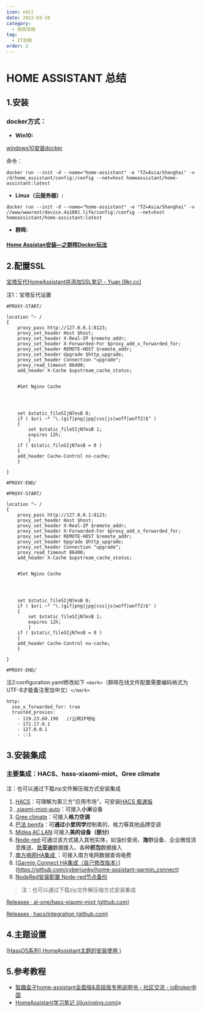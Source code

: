 ```yaml
---
icon: edit
date: 2022-03-10
category:
  - 经验总结
tag:
  - IT总结
order: 2
---
```

# HOME ASSISTANT 总结

## 1.安装

### docker方式：

- **Win10:**

[windows10安装docker](https://blog.csdn.net/m0_56000832/article/details/120992771)

命令：

```docker
docker run --init -d --name="home-assistant" -e "TZ=Asia/Shanghai" -v /d/home_assistant/config:/config --net=host homeassistant/home-assistant:latest 
```

- **Linux（云服务器）:**

```docker
docker run --init -d --name="home-assistant" -e "TZ=Asia/Shanghai" -v //www/wwwroot/device.4a1801.life/config:/config --net=host homeassistant/home-assistant:latest 
```

- **群晖:**

#### [Home Assistan安装—之群晖Docker玩法](https://zhuanlan.zhihu.com/p/341395089)

## 2.配置SSL

[宝塔反代HomeAssistant并添加SSL笔记 - Yuan (9kr.cc)](https://www.9kr.cc/archives/114/)

注1：宝塔反代设置

```
#PROXY-START/

location ^~ /
{
    proxy_pass http://127.0.0.1:8123;
    proxy_set_header Host $host;
    proxy_set_header X-Real-IP $remote_addr;
    proxy_set_header X-Forwarded-For $proxy_add_x_forwarded_for;
    proxy_set_header REMOTE-HOST $remote_addr;
    proxy_set_header Upgrade $http_upgrade;
    proxy_set_header Connection "upgrade";
    proxy_read_timeout 86400;
    add_header X-Cache $upstream_cache_status;


    #Set Nginx Cache


  

    set $static_fileSIjN7esB 0;
    if ( $uri ~* "\.(gif|png|jpg|css|js|woff|woff2)$" )
    {
        set $static_fileSIjN7esB 1;
        expires 12h;
        }
    if ( $static_fileSIjN7esB = 0 )
    {
    add_header Cache-Control no-cache;
    }

}

#PROXY-END/
```

```
#PROXY-START/

location ^~ /
{
    proxy_pass http://127.0.0.1:8123;
    proxy_set_header Host $host;
    proxy_set_header X-Real-IP $remote_addr;
    proxy_set_header X-Forwarded-For $proxy_add_x_forwarded_for;
    proxy_set_header REMOTE-HOST $remote_addr;
    proxy_set_header Upgrade $http_upgrade;
    proxy_set_header Connection "upgrade";
    proxy_read_timeout 86400;
    add_header X-Cache $upstream_cache_status;


    #Set Nginx Cache


  

    set $static_fileSIjN7esB 0;
    if ( $uri ~* "\.(gif|png|jpg|css|js|woff|woff2)$" )
    {
        set $static_fileSIjN7esB 1;
        expires 12h;
        }
    if ( $static_fileSIjN7esB = 0 )
    {
    add_header Cache-Control no-cache;
    }

}

#PROXY-END/
```

注2:configuration.yaml修改如下 `<mark>`（群晖在线文件配置需要编码格式为UTF-8才能备注里加中文）`</mark>`

```
http:
  use_x_forwarded_for: true
  trusted_proxies:
    - 119.23.60.199   //公网IP地址
    - 172.17.0.1
    - 127.0.0.1
    - ::1
```

## 3.安装集成

### 主要集成：HACS、hass-xiaomi-miot、Gree climate

注：也可以通过下载zip文件解压缩方式安装集成

1. [HACS](https://zhuanlan.zhihu.com/p/400985801)：可理解为第三方“应用市场”，可安装[HACS 极速版 ](https://github.com/hacs-china/integration)
2. [ xiaomi-miot-auto](https://zhuanlan.zhihu.com/p/444212384)：可接入**小米**设备
3. [Gree climate](https://zhuanlan.zhihu.com/p/397561665)：可接入**格力空调**
4. [巴法 bemfa](https://post.smzdm.com/p/a4pn9rdw/)：可**通过小爱同学**控制美的、格力等其他品牌空调
5. [Midea AC LAN](https://post.smzdm.com/p/a4pn9rdw/):可接入**美的设备（部分）**
6. [Node-red](https://bbs.hassbian.com/thread-6868-1-2.html):可通过该方式接入其他实体，如油价查询、**海尔**设备、企业微信消息推送、**比亚迪**数据接入、各种**抓包**数据接入
7. [南方电网HA集成 ](https://github.com/CubicPill/china_southern_power_grid_stat)：可接入南方电网数据查询电费
8. [[Garmin Connect HA集成（自己修改版本）](https://github.com/arthurfsy/home-assistant-garmin_connect_CN)](https://github.com/cyberjunky/home-assistant-garmin_connect)
9. [NodeRed安装配置 ](https://zhuanlan.zhihu.com/p/456741817)
   [Node-red节点备份](https://pan.4a1801.life/Onedrive-swu/%E4%B8%AA%E4%BA%BA%E5%BB%BA%E7%AB%99/Home%20Assistant/Node-red)

> 注：也可以通过下载zip文件解压缩方式安装集成

[Releases · al-one/hass-xiaomi-miot (github.com)](https://github.com/al-one/hass-xiaomi-miot/releases)

[Releases · hacs/integration (github.com)](https://github.com/hacs/integration/releases)

## 4.主题设置

[[HassOS系列\] HomeAssistant主题的安装使用 )](https://www.bilibili.com/read/cv11631791)

## 5.参考教程

- [智趣盒子home-assistant全面版&amp;高级版专用说明书 - 社区交流 - ioBroker中国](https://bbs.iobroker.cn/t/topic/12943/14)
- [HomeAssistant学习笔记 (jiluxinqing.com)](https://ha.jiluxinqing.com/#/)a
